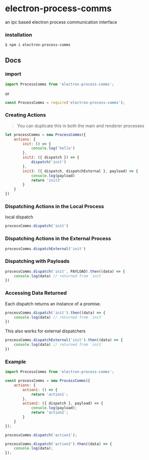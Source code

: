 # electron-process-comms
an ipc based electron process communication interface

### installation
```bash
$ npm i electron-process-comms
```

## Docs

### import
```js
import ProcessComms from 'electron-process-comms';
```

or

```js
const ProcessComms = require('electron-process-comms');
```

### Creating Actions

> You can duplicate this in both the main and renderer processes

```js
let processComms = new ProcessComms({
	actions: {
		init: () => {
			console.log('hello')
		},
		init2: ({ dispatch }) => {
			dispatch('init')
		},
		init3: ({ dispatch, dispatchExternal }, payload) => {
			console.log(payload)
			return 'init3'
		}
	}
})
```

### Dispatching Actions in the Local Process

local dispatch

```js
processComms.dispatch('init')
```

### Dispatching Actions in the External Process

```js
processComms.dispatchExternal('init')
```

### Dispatching with Payloads

```js
processComms.dispatch('init', PAYLOAD).then((data) => {
	console.log(data) // returned from `init`
})
```

### Accessing Data Returned

Each dispatch returns an instance of a promise.

```js
processComms.dispatch('init').then((data) => {
	console.log(data) // returned from `init`
})
```

This also works for external dispatchers

```js
processComms.dispatchExternal('init').then((data) => {
	console.log(data) // returned from `init`
})
```

### Example

```js
import ProcessComms from 'electron-process-comms';

const processComms = new ProcessComms({
	actions: {
		action1: () => {
			return 'action1';
		},
		action2: ({ dispatch }, payload) => {
			console.log(payload);
			return 'action2';
		}
	}
});

processComms.dispatch('action1');

processComms.dispatch('action2').then((data) => {
	console.log(data);
});
```